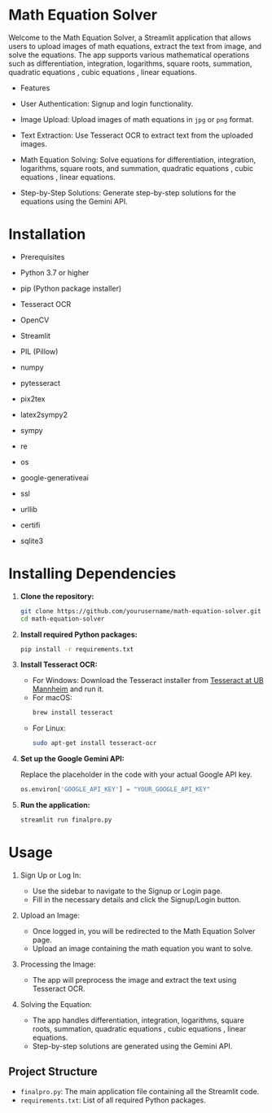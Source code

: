 # Math Equation Solver

Welcome to the Math Equation Solver, a Streamlit application that allows users to upload images of math equations, extract the text from image, and solve the equations. The app supports various mathematical operations such as differentiation, integration, logarithms, square roots, summation, quadratic equations , cubic equations , linear equations.

-  Features

- User Authentication: Signup and login functionality.
- Image Upload: Upload images of math equations in `jpg` or `png` format.
- Text Extraction: Use Tesseract OCR to extract text from the uploaded images.
- Math Equation Solving: Solve equations for differentiation, integration, logarithms, square roots, and summation, quadratic equations , cubic equations , linear equations.
- Step-by-Step Solutions: Generate step-by-step solutions for the equations using the Gemini API.

# Installation

- Prerequisites

- Python 3.7 or higher
- pip (Python package installer)
- Tesseract OCR
- OpenCV
- Streamlit
- PIL (Pillow)
- numpy
- pytesseract
- pix2tex
- latex2sympy2
- sympy
- re
- os
- google-generativeai
- ssl
- urllib
- certifi
- sqlite3

# Installing Dependencies

1. **Clone the repository:**

    ```bash
    git clone https://github.com/yourusername/math-equation-solver.git
    cd math-equation-solver
    ```

2. **Install required Python packages:**

    ```bash
    pip install -r requirements.txt
    ```

3. **Install Tesseract OCR:**

    - For Windows:
      Download the Tesseract installer from [Tesseract at UB Mannheim](https://github.com/UB-Mannheim/tesseract/wiki) and run it.
    - For macOS:
      ```bash
      brew install tesseract
      ```
    - For Linux:
      ```bash
      sudo apt-get install tesseract-ocr
      ```

4. **Set up the Google Gemini API:**

    Replace the placeholder in the code with your actual Google API key.

    ```python
    os.environ['GOOGLE_API_KEY'] = "YOUR_GOOGLE_API_KEY"
    ```

5. **Run the application:**

    ```bash
    streamlit run finalpro.py
    ```

# Usage

1. Sign Up or Log In:

   - Use the sidebar to navigate to the Signup or Login page.
   - Fill in the necessary details and click the Signup/Login button.

2. Upload an Image:

   - Once logged in, you will be redirected to the Math Equation Solver page.
   - Upload an image containing the math equation you want to solve.

3. Processing the Image:

   - The app will preprocess the image and extract the text using Tesseract OCR.

4. Solving the Equation:

   - The app handles differentiation, integration, logarithms, square roots, summation, quadratic equations , cubic equations , linear equations.
   - Step-by-step solutions are generated using the Gemini API.

## Project Structure

- `finalpro.py`: The main application file containing all the Streamlit code.
- `requirements.txt`: List of all required Python packages.



